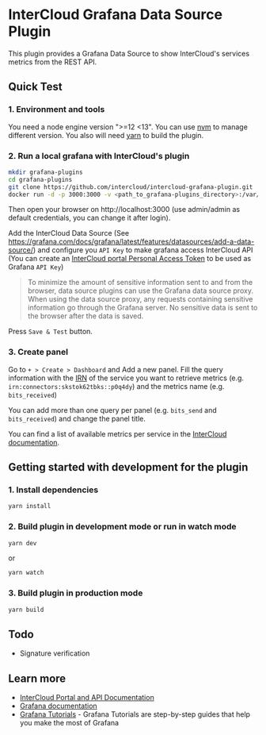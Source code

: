 # InterCloud Grafana Data Source Plugin

This plugin provides a Grafana Data Source to show InterCloud's services metrics from the REST API.

## Quick Test

### 1. Environment and tools

You need a node engine version ">=12 <13". You can use [nvm](https://github.com/nvm-sh/nvm) to manage different version.
You also will need [yarn](https://yarnpkg.com/) to build the plugin.

### 2. Run a local grafana with InterCloud's plugin

```BASH
mkdir grafana-plugins
cd grafana-plugins
git clone https://github.com/intercloud/intercloud-grafana-plugin.git
docker run -d -p 3000:3000 -v <path_to_grafana-plugins_directory>:/var/lib/grafana/plugins --name=grafana grafana/grafana:7.0.0
```

Then open your browser on http://localhost:3000 (use admin/admin as default credentials, you can change it after login).

Add the InterCloud Data Source (See https://grafana.com/docs/grafana/latest/features/datasources/add-a-data-source/) and configure you `API Key` to make grafana access InterCloud API (You can create an [InterCloud portal Personal Access Token](https://doc.intercloud.io/api-howtos/authentication/personal-access-token/) to be used as Grafana `API Key`)

> To minimize the amount of sensitive information sent to and from the browser, data source plugins can use the Grafana data source proxy. When using the data source proxy, any requests containing sensitive information go through the Grafana server. No sensitive data is sent to the browser after the data is saved.

Press `Save & Test` button.

### 3. Create panel

Go to `+ > Create > Dashboard` and Add a new panel.
Fill the query information with the [IRN](https://doc.intercloud.io/api-howtos/metrics/) of the service you want to retrieve metrics (e.g. `irn:connectors:skstok62tbks::p0q4dy`) and the metrics name (e.g. `bits_received`)

You can add more than one query per panel (e.g. `bits_send` and `bits_received`) and change the panel title.

You can find a list of available metrics per service in the [InterCloud documentation](https://doc.intercloud.io/api-howtos/metrics/).

## Getting started with development for the plugin

### 1. Install dependencies

```BASH
yarn install
```

### 2. Build plugin in development mode or run in watch mode
```BASH
yarn dev
```
or
```BASH
yarn watch
```

### 3. Build plugin in production mode
```BASH
yarn build
```

## Todo

* Signature verification

## Learn more
- [InterCloud Portal and API Documentation](https://doc.intercloud.io)
- [Grafana documentation](https://grafana.com/docs/)
- [Grafana Tutorials](https://grafana.com/tutorials/) - Grafana Tutorials are step-by-step guides that help you make the most of Grafana
